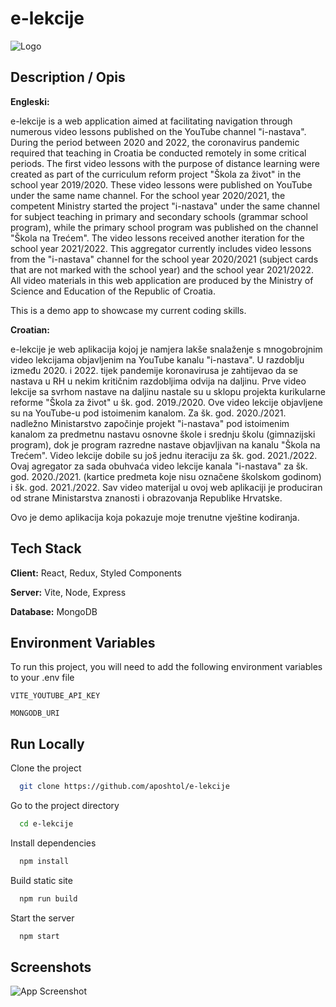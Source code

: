 # e-lekcije
![Logo](https://e-lekcije.online/social.png)

## Description / Opis

**Engleski:**

  e-lekcije is a web application aimed at facilitating navigation through numerous video lessons published on the YouTube channel "i-nastava".
During the period between 2020 and 2022, the coronavirus pandemic required that teaching in Croatia be conducted remotely in some critical periods. The first video lessons with the purpose of distance learning were created as part of the curriculum reform project "Škola za život" in the school year 2019/2020. These video lessons were published on YouTube under the same name channel. For the school year 2020/2021, the competent Ministry started the project "i-nastava" under the same channel for subject teaching in primary and secondary schools (grammar school program), while the primary school program was published on the channel "Škola na Trećem". The video lessons received another iteration for the school year 2021/2022. This aggregator currently includes video lessons from the "i-nastava" channel for the school year 2020/2021 (subject cards that are not marked with the school year) and the school year 2021/2022. All video materials in this web application are produced by the Ministry of Science and Education of the Republic of Croatia.

This is a demo app to showcase my current coding skills.


**Croatian:**

  e-lekcije je web aplikacija kojoj je namjera lakše snalaženje s mnogobrojnim video lekcijama objavljenim na YouTube kanalu "i-nastava". U razdoblju između 2020. i 2022. tijek pandemije koronavirusa je zahtijevao da se nastava u RH u nekim kritičnim razdobljima odvija na daljinu. Prve video lekcije sa svrhom nastave na daljinu nastale su u sklopu projekta kurikularne reforme "Škola za život" u šk. god. 2019./2020. Ove video lekcije objavljene su na YouTube-u pod istoimenim kanalom. Za šk. god. 2020./2021. nadležno Ministarstvo započinje projekt "i-nastava" pod istoimenim kanalom za predmetnu nastavu osnovne škole i srednju školu (gimnazijski program), dok je program razredne nastave objavljivan na kanalu "Škola na Trećem". Video lekcije dobile su još jednu iteraciju za šk. god. 2021./2022. Ovaj agregator za sada obuhvaća video lekcije kanala "i-nastava" za šk. god. 2020./2021. (kartice predmeta koje nisu označene školskom godinom) i šk. god. 2021./2022. Sav video materijal u ovoj web aplikaciji je produciran od strane Ministarstva znanosti i obrazovanja Republike Hrvatske.

  Ovo je demo aplikacija koja pokazuje moje trenutne vještine kodiranja.

## Tech Stack

**Client:** React, Redux, Styled Components

**Server:** Vite, Node, Express

**Database:** MongoDB

## Environment Variables

To run this project, you will need to add the following environment variables to your .env file

`VITE_YOUTUBE_API_KEY`

`MONGODB_URI`

## Run Locally

Clone the project

```bash
  git clone https://github.com/aposhtol/e-lekcije
```

Go to the project directory

```bash
  cd e-lekcije
```

Install dependencies

```bash
  npm install
```

Build static site

```bash
  npm run build
```

Start the server

```bash
  npm start
```

## Screenshots

![App Screenshot](https://e-lekcije.online//screenshot.jpg)
